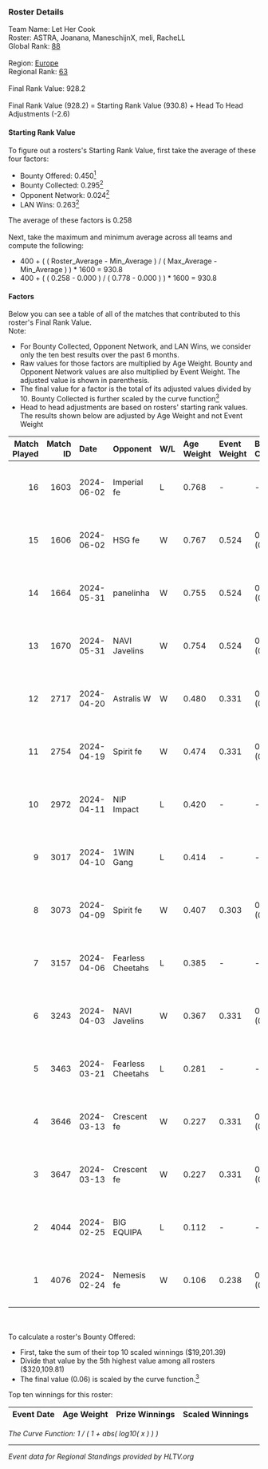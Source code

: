 ### Roster Details<br />
Team Name: Let Her Cook<br />
Roster: ASTRA, Joanana, ManeschijnX, meli, RacheLL<br />
Global Rank: [88](../standings_global.md)<br />
<br />
Region: [Europe]( ../standings_europe.md)<br />
Regional Rank: [63]( ../standings_europe.md)<br />
<br />
Final Rank Value:  928.2<br />
<br />
Final Rank Value (928.2) = Starting Rank Value (930.8) + Head To Head Adjustments (-2.6)<br />

#### Starting Rank Value<br />
To figure out a rosters's Starting Rank Value, first take the average of these four factors:<br />
- Bounty Offered: 0.450[<sup>1</sup>](#table2)
- Bounty Collected: 0.295[<sup>2</sup>](#table1)
- Opponent Network: 0.024[<sup>2</sup>](#table1)
- LAN Wins: 0.263[<sup>2</sup>](#table1)

The average of these factors is 0.258<br />
<br />
Next, take the maximum and minimum average across all teams and compute the following:<br />
- 400 + ( ( Roster_Average - Min_Average ) / ( Max_Average - Min_Average ) ) * 1600 = 930.8
- 400 + ( ( 0.258 - 0.000 ) / ( 0.778 - 0.000 ) ) * 1600 = 930.8


#### Factors<br />
Below you can see a table of all of the matches that contributed to this roster's Final Rank Value.<br />
Note:<br />

- For Bounty Collected, Opponent Network, and LAN Wins, we consider only the ten best results over the past 6 months.
- Raw values for those factors are multiplied by Age Weight. Bounty and Opponent Network values are also multiplied by Event Weight. The adjusted value is shown in parenthesis.
- The final value for a factor is the total of its adjusted values divided by 10. Bounty Collected is further scaled by the curve function[<sup>3</sup>](#curveFunction)
- Head to head adjustments are based on rosters' starting rank values. The results shown below are adjusted by Age Weight and not Event Weight
<span id="table1"></span><br />


| Match Played | Match ID | Date       | Opponent          | W/L | Age Weight | Event Weight | Bounty Collected | Opponent Network | LAN Wins  | H2H Adj. | Roster                                     |
| -: | -: | :- | :- | :- | :- | :- | :- | :- | :- | -: | :- |
|           16 |     1603 | 2024-06-02 | Imperial fe       | L   | 0.768      | -            | -                | -                | -         |    -8.14 | ASTRA, Joanana, ManeschijnX, meli, RacheLL |
|           15 |     1606 | 2024-06-02 | HSG fe            | W   | 0.767      | 0.524        | 0.031 (0.013)    | 0.066 (0.027)    | 1 (0.767) |     9.24 | ASTRA, Joanana, ManeschijnX, meli, RacheLL |
|           14 |     1664 | 2024-05-31 | panelinha         | W   | 0.755      | 0.524        | 0.032 (0.013)    | 0.146 (0.058)    | 1 (0.755) |    10.05 | ASTRA, Joanana, ManeschijnX, meli, RacheLL |
|           13 |     1670 | 2024-05-31 | NAVI Javelins     | W   | 0.754      | 0.524        | 0.026 (0.010)    | 0.179 (0.071)    | 1 (0.754) |    10.41 | ASTRA, Joanana, ManeschijnX, meli, RacheLL |
|           12 |     2717 | 2024-04-20 | Astralis W        | W   | 0.480      | 0.331        | 0.002 (0.000)    | 0.060 (0.009)    | 0 (0.000) |     3.15 | ASTRA, Joanana, ManeschijnX, meli, RacheLL |
|           11 |     2754 | 2024-04-19 | Spirit fe         | W   | 0.474      | 0.331        | 0.005 (0.001)    | 0.136 (0.021)    | 0 (0.000) |     2.88 | ASTRA, Joanana, ManeschijnX, meli, RacheLL |
|           10 |     2972 | 2024-04-11 | NIP Impact        | L   | 0.420      | -            | -                | -                | -         |    -9.77 | ASTRA, Joanana, kezziwow, meli, RacheLL    |
|            9 |     3017 | 2024-04-10 | 1WIN Gang         | L   | 0.414      | -            | -                | -                | -         |   -10.66 | ASTRA, Joanana, kezziwow, meli, RacheLL    |
|            8 |     3073 | 2024-04-09 | Spirit fe         | W   | 0.407      | 0.303        | 0.005 (0.001)    | 0.136 (0.017)    | 0 (0.000) |     2.41 | ASTRA, Joanana, kezziwow, meli, RacheLL    |
|            7 |     3157 | 2024-04-06 | Fearless Cheetahs | L   | 0.385      | -            | -                | -                | -         |    -9.55 | ASTRA, Joanana, kezziwow, meli, RacheLL    |
|            6 |     3243 | 2024-04-03 | NAVI Javelins     | W   | 0.367      | 0.331        | 0.026 (0.003)    | 0.179 (0.022)    | 0 (0.000) |     4.20 | ASTRA, Joanana, kezziwow, meli, RacheLL    |
|            5 |     3463 | 2024-03-21 | Fearless Cheetahs | L   | 0.281      | -            | -                | -                | -         |    -7.09 | Joanana, kezziwow, meli, RacheLL, suns1de  |
|            4 |     3646 | 2024-03-13 | Crescent fe       | W   | 0.227      | 0.331        | 0.004 (0.000)    | 0.074 (0.006)    | 0 (0.000) |     1.33 | Joanana, kezziwow, meli, RacheLL, suns1de  |
|            3 |     3647 | 2024-03-13 | Crescent fe       | W   | 0.227      | 0.331        | 0.004 (0.000)    | 0.074 (0.006)    | 0 (0.000) |     1.31 | Joanana, kezziwow, meli, RacheLL, suns1de  |
|            2 |     4044 | 2024-02-25 | BIG EQUIPA        | L   | 0.112      | -            | -                | -                | -         |    -2.51 | Joanana, kezziwow, meli, RacheLL, suns1de  |
|            1 |     4076 | 2024-02-24 | Nemesis fe        | W   | 0.106      | 0.238        | 0.000 (0.000)    | 0.000 (0.000)    | 0 (0.000) |     0.16 | Joanana, kezziwow, meli, RacheLL, suns1de  |

<br />
<span id="table2"></span><br />
To calculate a roster's Bounty Offered:<br />

- First, take the sum of their top 10 scaled winnings ($19,201.39)
- Divide that value by the 5th highest value among all rosters ($320,109.81)
- The final value (0.06) is scaled by the curve function.[<sup>3</sup>](#curveFunction)

Top ten winnings for this roster:<br />

| Event Date | Age Weight | Prize Winnings | Scaled Winnings |
| :- | -: | :- | :- |


<span id="curveFunction"></span>_The Curve Function: 1 / ( 1 + abs( log10( x ) ) )_<br />

---
_Event data for Regional Standings provided by HLTV.org_<br />
